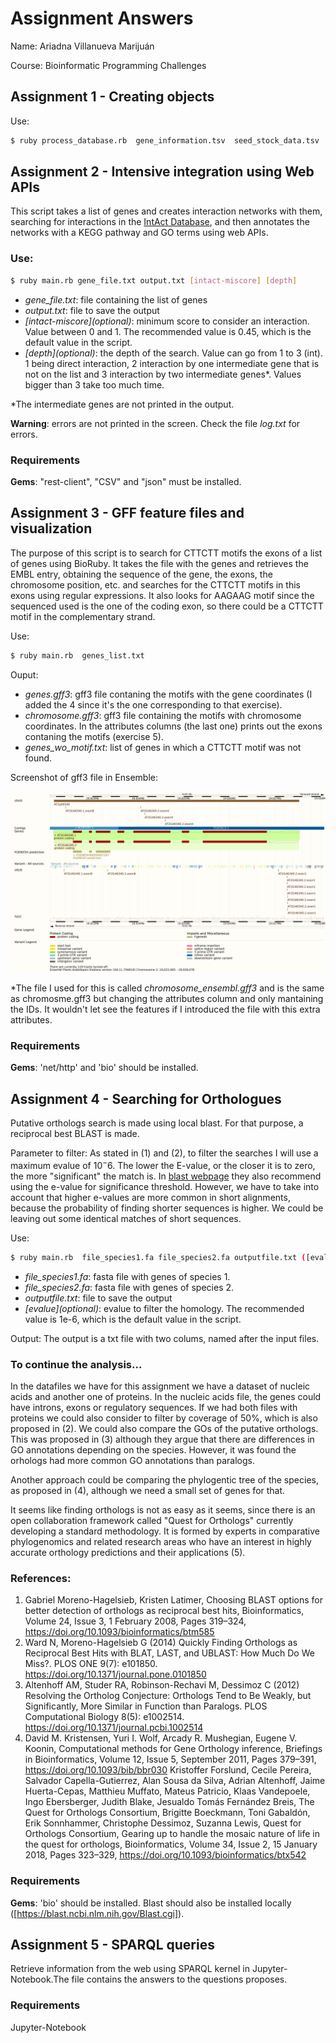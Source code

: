 # Assignment Answers

Name: Ariadna Villanueva Marijuán

Course: Bioinformatic Programming Challenges

## Assignment 1 - Creating objects

Use:

```bash
$ ruby process_database.rb  gene_information.tsv  seed_stock_data.tsv  cross_data.tsv  new_stock_file.tsv
```

## Assignment 2 - Intensive integration using Web APIs

This script takes a list of genes and creates interaction networks with them, searching for interactions in the [IntAct Database](https://www.ebi.ac.uk/intact/home), and then annotates the networks with a KEGG pathway and GO terms using web APIs.

### Use:
```bash
$ ruby main.rb gene_file.txt output.txt [intact-miscore] [depth]
```
- *gene_file.txt*: file containing the list of genes
- *output.txt*: file to save the output
- *\[intact-miscore]\(optional)*: minimum score to consider an interaction. Value between 0 and 1. The recommended value is 0.45, which is the default value in the script.
- *\[depth]\(optional)*: the depth of the search. Value can go from 1 to 3 (int). 1 being direct interaction, 2 interaction by one intermediate gene that is not on the list and 3 interaction by two intermediate genes*. Values bigger than 3 take too much time.

*The intermediate genes are not printed in the output.

**Warning**: errors are not printed in the screen. Check the file *log.txt* for errors. 

### Requirements
**Gems**: "rest-client", "CSV" and "json" must be installed.

## Assignment 3 - GFF feature files and visualization

The purpose of this script is to search for CTTCTT motifs the exons of a list of genes using BioRuby. It takes the file with the genes and retrieves the EMBL entry, obtaining the sequence of the gene, the exons, the chromosome position, etc. and searches for the CTTCTT motifs in this exons using regular expressions. It also looks for AAGAAG motif since the sequenced used is the one of the coding exon, so there could be a CTTCTT motif in the complementary strand. 

Use:

```bash
$ ruby main.rb  genes_list.txt
```

Ouput:
- *genes.gff3*: gff3 file contaning the motifs with the gene coordinates (I added the 4 since it's the one corresponding to that exercise).
- *chromosome.gff3*: gff3 file containing the motifs with chromosome coordinates. In the attributes columns (the last one) prints out the exons contaning the motifs (exercise 5).
- *genes_wo_motif.txt*: list of genes in which a CTTCTT motif was not found.

Screenshot of gff3 file in Ensemble:

![Ensembl Screenshot](https://github.com/ariadnavillam/Assignment-Answers/blob/main/Assignment3/Ensembl-screenshot.png)

*The file I used for this is called *chromosome_ensembl.gff3* and is the same as chromosme.gff3 but changing the attributes column and only mantaining the IDs. It wouldn't let see the features if I introduced the file with this extra attributes.

### Requirements
**Gems**: 'net/http' and 'bio' should be installed.


## Assignment 4 - Searching for Orthologues

Putative orthologs search is made using local blast. For that purpose, a reciprocal best BLAST is made. 

Parameter to filter:
As stated in (1) and (2), to filter the searches I will use a maximum evalue of $10^-6$. The lower the E-value, or the closer it is to zero, the more "significant" the match is. In [blast webpage](https://blast.ncbi.nlm.nih.gov/Blast.cgi?CMD=Web&PAGE_TYPE=BlastDocs&DOC_TYPE=FAQ) they also recommend using the e-value for significance threshold. However, we have to take into account that higher e-values are more common in short alignments, because the probability of finding shorter sequences is higher. We could be leaving out some identical matches of short sequences.

Use:

```bash
$ ruby main.rb  file_species1.fa file_species2.fa outputfile.txt ([evalue])
```
- *file_species1.fa*: fasta file with genes of species 1.
- *file_species2.fa*: fasta file with genes of species 2.
- *outputfile.txt*: file to save the output 
- *\[evalue]\(optional)*: evalue to filter the homology. The recommended value is 1e-6, which is the default value in the script.


Output:
The output is a txt file with two colums, named after the input files. 

### To continue the analysis...

In the datafiles we have for this assignment we have a dataset of nucleic acids and another one of proteins. In the nucleic acids file, the genes could have introns, exons or regulatory sequences. If we had both files with proteins we could also consider to filter by coverage of 50%, which is also proposed in (2). We could also compare the GOs of the putative orthologs. This was proposed in (3) although they argue that there are differences in GO annotations depending on the species. However, it was found the orhologs had more common GO annotations than paralogs. 

Another approach could be comparing the phylogentic tree of the species, as proposed in (4), although we need a small set of genes for that. 

It seems like finding orthologs is not as easy as it seems, since there is an open collaboration framework called "Quest for Orthologs" currently developing a standard methodology. It is formed by experts in comparative phylogenomics and related research areas who have an interest in highly accurate orthology predictions and their applications (5).

### References:

1. Gabriel Moreno-Hagelsieb, Kristen Latimer, Choosing BLAST options for better detection of orthologs as reciprocal best hits, Bioinformatics, Volume 24, Issue 3, 1 February 2008, Pages 319–324, https://doi.org/10.1093/bioinformatics/btm585
2. Ward N, Moreno-Hagelsieb G (2014) Quickly Finding Orthologs as Reciprocal Best Hits with BLAT, LAST, and UBLAST: How Much Do We Miss?. PLOS ONE 9(7): e101850. https://doi.org/10.1371/journal.pone.0101850
3. Altenhoff AM, Studer RA, Robinson-Rechavi M, Dessimoz C (2012) Resolving the Ortholog Conjecture: Orthologs Tend to Be Weakly, but Significantly, More Similar in Function than Paralogs. PLOS Computational Biology 8(5): e1002514. https://doi.org/10.1371/journal.pcbi.1002514
4. David M. Kristensen, Yuri I. Wolf, Arcady R. Mushegian, Eugene V. Koonin, Computational methods for Gene Orthology inference, Briefings in Bioinformatics, Volume 12, Issue 5, September 2011, Pages 379–391, https://doi.org/10.1093/bib/bbr030
Kristoffer Forslund, Cecile Pereira, Salvador Capella-Gutierrez, Alan Sousa da Silva, Adrian Altenhoff, Jaime Huerta-Cepas, Matthieu Muffato, Mateus Patricio, Klaas Vandepoele, Ingo Ebersberger, Judith Blake, Jesualdo Tomás Fernández Breis, The Quest for Orthologs Consortium, Brigitte Boeckmann, Toni Gabaldón, Erik Sonnhammer, Christophe Dessimoz, Suzanna Lewis, Quest for Orthologs Consortium, Gearing up to handle the mosaic nature of life in the quest for orthologs, Bioinformatics, Volume 34, Issue 2, 15 January 2018, Pages 323–329, https://doi.org/10.1093/bioinformatics/btx542


### Requirements
**Gems**: 'bio' should be installed.
Blast should also be installed locally ([https://blast.ncbi.nlm.nih.gov/Blast.cgi]).

## Assignment 5 - SPARQL queries

Retrieve information from the web using SPARQL kernel in Jupyter-Notebook.The file contains the answers to the questions proposes. 

### Requirements
Jupyter-Notebook 
